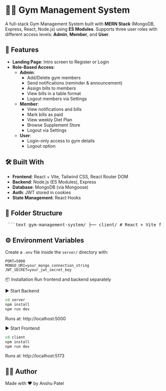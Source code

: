 # 🏋️‍♂️ Gym Management System

A full-stack Gym Management System built with **MERN Stack** (MongoDB, Express, React, Node.js) using **ES Modules**. Supports three user roles with different access levels: **Admin**, **Member**, and **User**.

## 🚀 Features

- **Landing Page**: Intro screen to Register or Login
- **Role-Based Access**:
  - **Admin**:
    - Add/Delete gym members
    - Send notifications (reminder & announcement)
    - Assign bills to members
    - View bills in a table format
    - Logout members via Settings
  - **Member**:
    - View notifications and bills
    - Mark bills as paid
    - View weekly Diet Plan
    - Browse Supplement Store
    - Logout via Settings
  - **User**:
    - Login-only access to gym details
    - Logout option

## 🛠️ Built With

- **Frontend**: React + Vite, Tailwind CSS, React Router DOM
- **Backend**: Node.js (ES Modules), Express
- **Database**: MongoDB (via Mongoose)
- **Auth**: JWT stored in cookies
- **State Management**: React Hooks

## 📁 Folder Structure

<pre> ```text gym-management-system/ ├── client/ # React + Vite frontend └── server/ # Node.js + Express backend ``` </pre>


## ⚙️ Environment Variables

Create a `.env` file inside the `server/` directory with:

```env
PORT=5000
MONGO_URI=your_mongo_connection_string
JWT_SECRET=your_jwt_secret_key
```

📦 Installation
Run frontend and backend separately

▶️ Start Backend
```bash
cd server
npm install
npm run dev
```
Runs at: http://localhost:5000

▶️ Start Frontend
```bash
cd client
npm install
npm run dev
```
Runs at: http://localhost:5173

## 👨‍💻 Author

Made with ❤️ by Anshu Patel

